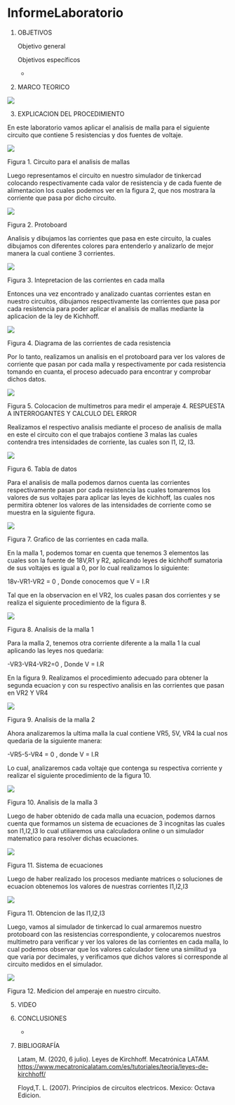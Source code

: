 # InformeLaboratorio
1. OBJETIVOS 

   Objetivo general
   

   Objetivos específicos
   
   *
   
2. MARCO TEORICO

![](https://github.com/jlcastro5/Laboratorio2/blob/d03c08afc908b0b693f3a1ae63d49739c72b334f/MarcoT.jpeg)
  


3. EXPLICACION DEL PROCEDIMIENTO

 En este laboratorio vamos aplicar el analisis de malla para el siguiente circuito que contiene 5 resistencias y dos fuentes de voltaje.

 ![](https://github.com/jlcastro5/Laboratorio2/blob/d03c08afc908b0b693f3a1ae63d49739c72b334f/MALLA.PNG)   
 
 Figura 1. Circuito para el analisis de mallas

 Luego representamos el circuito en nuestro simulador de tinkercad colocando respectivamente cada valor de resistencia y de cada fuente de alimentacion los cuales podemos ver en la figura 2, que nos mostrara la corriente que pasa por dicho circuito.
 
 ![](https://github.com/jlcastro5/Laboratorio2/blob/c0dc82d8731b7fff5540030139e0f3190eea423a/PROTO.PNG)

 Figura 2. Protoboard 
 
 Analisis y dibujamos las corrientes que pasa en este circuito, la cuales dibujamos con diferentes colores para entenderlo y analizarlo de mejor manera la cual contiene 3 corrientes.
 
 ![](https://github.com/jlcastro5/Laboratorio2/blob/efb26b9cc102905a19ffd7a864b3d2213bacd2d3/MALLA2.PNG)

 Figura 3. Intepretacion de las corrientes en cada malla
 
 Entonces una vez encontrado y analizado cuantas corrientes estan en nuestro circuitos, dibujamos respectivamente las corrientes que pasa por cada resistencia para poder aplicar el analisis de mallas mediante la aplicacion de la ley de Kichhoff.
 
 ![](https://github.com/jlcastro5/Laboratorio2/blob/efb26b9cc102905a19ffd7a864b3d2213bacd2d3/CORRIENTES.PNG)
 
 Figura 4. Diagrama de las corrientes de cada resistencia
 
 Por lo tanto, realizamos un analisis en el protoboard para ver los valores de corriente que pasan por cada malla y respectivamente por cada resistencia tomando en cuanta, el proceso adecuado para encontrar y comprobar dichos datos.

 ![](https://github.com/jlcastro5/Laboratorio2/blob/7884183da6ba4f479e0bba6a4d47935ae1e0c207/SIMULADOR.PNG)
   
 Figura 5. Colocacion de multimetros para medir el amperaje
4. RESPUESTA A INTERROGANTES Y CALCULO DEL ERROR

 Realizamos el respectivo analisis mediante el proceso de analisis de malla en este el circuito con el que trabajos contiene 3 malas las cuales contendra tres   intensidades de corriente, las cuales son I1, I2, I3.

 ![](https://github.com/jlcastro5/Laboratorio2/blob/a0ab0bacecc18d6e96d12259daf002af6379f359/TABLA2.PNG)
 
 Figura 6. Tabla de datos 

 Para el analisis de malla podemos darnos cuenta las corrientes respectivamente pasan por cada resistencia las cuales tomaremos los valores de sus voltajes para aplicar  las leyes de kichhoff, las cuales nos permitira obtener los valores de las intensidades de corriente como se muestra en la siguiente figura.

 ![](https://github.com/jlcastro5/Laboratorio2/blob/efb26b9cc102905a19ffd7a864b3d2213bacd2d3/CORRIENTES.PNG)

 Figura 7. Grafico de las corrientes en cada malla.

 En la malla 1, podemos tomar en cuenta que tenemos 3 elementos las cuales son la fuente de 18V,R1 y R2, aplicando leyes de kichhoff sumatoria de sus voltajes es igual a 0, por lo cual realizamos lo siguiente:

 18v-VR1-VR2 = 0 , Donde conocemos que V = I.R

 Tal que en la observacion en el VR2, los cuales pasan dos corrientes y se realiza el siguiente procedimiento de la figura 8.

 ![](https://github.com/jlcastro5/Laboratorio2/blob/a0ab0bacecc18d6e96d12259daf002af6379f359/MALLA.1.PNG)

 Figura 8. Analisis de la malla 1

 Para la malla 2, tenemos otra corriente diferente a la malla 1 la cual aplicando las leyes nos quedaria:

 -VR3-VR4-VR2=0 , Donde V = I.R

 En la figura 9. Realizamos el procedimiento adecuado para obtener la segunda ecuacion y con su respectivo analisis en las corrientes que pasan en VR2 Y VR4

 ![](https://github.com/jlcastro5/Laboratorio2/blob/a0ab0bacecc18d6e96d12259daf002af6379f359/MALLA.2.PNG)

 Figura 9. Analisis de la malla 2 

 Ahora analizaremos la ultima malla la cual contiene VR5, 5V, VR4 la cual nos quedaria de la siguiente manera:

 -VR5-5-VR4 = 0 , donde V = I.R

 Lo cual, analizaremos cada voltaje que contenga su respectiva corriente y realizar el siguiente procedimiento de la figura 10.

 ![](https://github.com/jlcastro5/Laboratorio2/blob/a0ab0bacecc18d6e96d12259daf002af6379f359/MALLA.3.PNG)

 Figura 10. Analisis de la malla 3

 Luego de haber obtenido de cada malla una ecuacion, podemos darnos cuenta que formamos un sistema de ecuaciones de 3 incognitas las cuales son I1,I2,I3 lo cual utiliaremos una calculadora online o un simulador matematico para resolver dichas ecuaciones.

 ![](https://github.com/jlcastro5/Laboratorio2/blob/a0ab0bacecc18d6e96d12259daf002af6379f359/SISTEMA.PNG)

 Figura 11. Sistema de ecuaciones

   Luego de haber realizado los procesos mediante matrices o soluciones de ecuacion obtenemos los valores de nuestras corrientes I1,I2,I3

 ![](https://github.com/jlcastro5/Laboratorio2/blob/a0ab0bacecc18d6e96d12259daf002af6379f359/INTENSIDAD.PNG)

 Figura 11. Obtencion de las I1,I2,I3

   Luego, vamos al simulador de tinkercad lo cual armaremos nuestro protoboard con las resistencias correspondiente, y colocaremos nuestros multimetro para verificar y ver  los valores de las corrientes en cada malla, lo cual podemos observar que los valores calculador tiene una similitud ya que varia por decimales, y verificamos que dichos valores si corresponde al circuito medidos en el simulador.

 ![](https://github.com/jlcastro5/Laboratorio2/blob/7884183da6ba4f479e0bba6a4d47935ae1e0c207/SIMULADOR.PNG)

 Figura 12. Medicion del amperaje en nuestro circuito.
     


5. VIDEO

   

6. CONCLUSIONES

     *	


7. BIBLIOGRAFÍA 

   Latam, M. (2020, 6 julio). Leyes de Kirchhoff. Mecatrónica LATAM. https://www.mecatronicalatam.com/es/tutoriales/teoria/leyes-de-kirchhoff/
 
   Floyd,T. L. (2007). Principios de circuitos electricos. Mexico: Octava Edicion.
